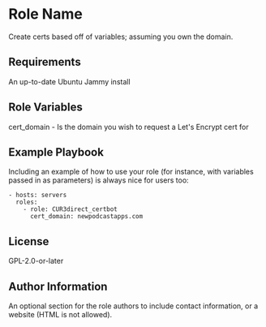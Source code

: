 Role Name
=========

Create certs based off of variables; assuming you own the domain.

Requirements
------------

An up-to-date Ubuntu Jammy install

Role Variables
--------------

cert_domain - Is the domain you wish to request a Let's Encrypt cert for

Example Playbook
----------------

Including an example of how to use your role (for instance, with variables passed in as parameters) is always nice for users too:

    - hosts: servers
      roles:
        - role: CUR3direct_certbot
          cert_domain: newpodcastapps.com
License
-------

GPL-2.0-or-later

Author Information
------------------

An optional section for the role authors to include contact information, or a website (HTML is not allowed).
